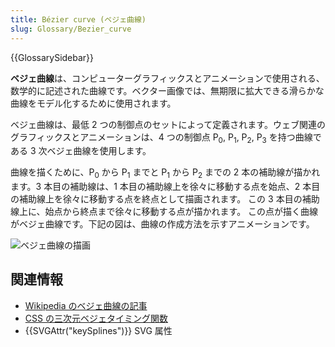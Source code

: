 ```yaml
---
title: Bézier curve (ベジェ曲線)
slug: Glossary/Bezier_curve
---
```


{{GlossarySidebar}}

**ベジェ曲線**は、コンピューターグラフィックスとアニメーションで使用される、数学的に記述された曲線です。ベクター画像では、無期限に拡大できる滑らかな曲線をモデル化するために使用されます。

ベジェ曲線は、最低 2 つの制御点のセットによって定義されます。ウェブ関連のグラフィックスとアニメーションは、4 つの制御点 P<sub>0</sub>, P<sub>1</sub>, P<sub>2</sub>, P<sub>3</sub> を持つ曲線である 3 次ベジェ曲線を使用します。

曲線を描くために、P<sub>0</sub> から P<sub>1</sub> までと P<sub>1</sub> から P<sub>2</sub> までの 2 本の補助線が描かれます。3 本目の補助線は、1 本目の補助線上を徐々に移動する点を始点、2 本目の補助線上を徐々に移動する点を終点として描画されます。 この 3 本目の補助線上に、始点から終点まで徐々に移動する点が描かれます。 この点が描く曲線がベジェ曲線です。下記の図は、曲線の作成方法を示すアニメーションです。

![ベジェ曲線の描画](/en-US/docs/Glossary/Bezier_curve/b%C3%A9zier_2_big.gif)

## 関連情報

- [Wikipedia のベジェ曲線の記事](https://ja.wikipedia.org/wiki/%E3%83%99%E3%82%B8%E3%82%A7%E6%9B%B2%E7%B7%9A)
- [CSS の三次元ベジェタイミング関数](/ja/docs/Web/CSS/easing-function#cubic-bezier_関数の例)
- {{SVGAttr("keySplines")}} SVG 属性
